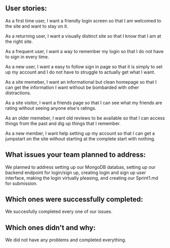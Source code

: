 ## User stories:
  
  As a first time user, I want a friendly login screen so that I am welcomed to the site and want to stay on it.
  
  As a returning user, I want a visually distinct site so that I know that I am at the right site.
  
  As a frequent user, I want a way to remember my login so that I do not have to sign in every time.
  
  As a new user, I want a easy to follow sign in page so that it is simply to set up my account and I do not have to struggle to actually get what I want.
  
  As a site memeber, I want an informational but clean homepage so that I can get the information I want without be bombarded with other distractions.
  
  As a site visitor, I want a friends page so that I can see what my friends are rating without seeing anyone else's ratings.
  
  As an older memeber, I want old reviews to be available so that I can access things from the past and dig up things that I remember.
  
  As a new member, I want help setting up my account so that I can get a jumpstart on the site without starting at the complete start with nothing.

## What issues your team planned to address:
  We planned to address setting up our MongoDB databas, setting up our backend endpoint for login/sign up, creating login and sign up user interface, making the login
  virtually pleasing, and creating our Sprint1.md for submission.

## Which ones were successfully completed:
  We succesfully completed every one of our issues.

## Which ones didn't and why:
  We did not have any problems and completed everything.
